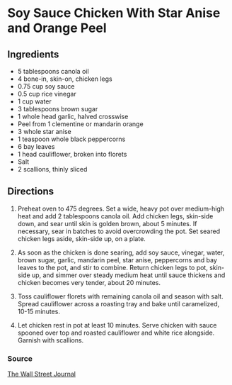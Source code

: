 # Soy Sauce Chicken With Star Anise and Orange Peel

## Ingredients

- 5 tablespoons canola oil
- 4 bone-in, skin-on, chicken legs
- 0.75 cup soy sauce
- 0.5 cup rice vinegar
- 1 cup water
- 3 tablespoons brown sugar
- 1 whole head garlic, halved crosswise
- Peel from 1 clementine or mandarin orange
- 3 whole star anise
- 1 teaspoon whole black peppercorns
- 6 bay leaves
- 1 head cauliflower, broken into florets
- Salt
- 2 scallions, thinly sliced

## Directions

1. Preheat oven to 475 degrees. Set a wide, heavy pot over medium-high heat and
   add 2 tablespoons canola oil. Add chicken legs, skin-side down, and sear until
   skin is golden brown, about 5 minutes. If necessary, sear in batches to avoid
   overcrowding the pot. Set seared chicken legs aside, skin-side up, on a plate.

1. As soon as the chicken is done searing, add soy sauce, vinegar, water, brown
   sugar, garlic, mandarin peel, star anise, peppercorns and bay leaves to the
   pot, and stir to combine. Return chicken legs to pot, skin-side up, and simmer
   over steady medium heat until sauce thickens and chicken becomes very tender,
   about 20 minutes.

1. Toss cauliflower florets with remaining canola oil and season with salt.
   Spread cauliflower across a roasting tray and bake until caramelized, 10-15
   minutes.

1. Let chicken rest in pot at least 10 minutes. Serve chicken with sauce
   spooned over top and roasted cauliflower and white rice alongside. Garnish with
   scallions.

### Source

[The Wall Street Journal](https://www.wsj.com/recipes/soy-sauce-chicken-with-star-anise-and-orange-peel-f0bbd4d3)

